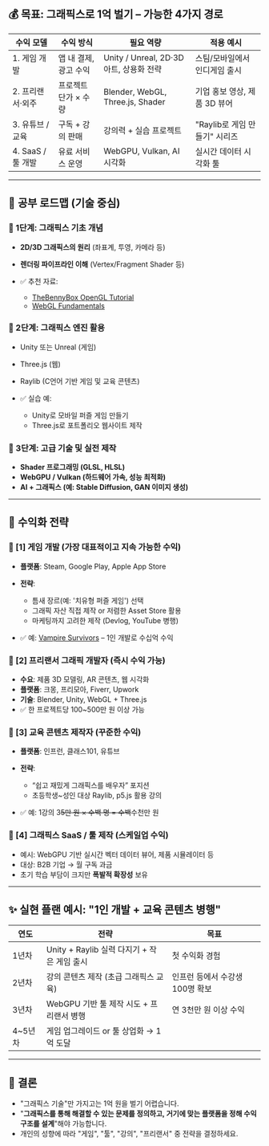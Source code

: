 ## 💰 목표: 그래픽스로 1억 벌기 – 가능한 4가지 경로

| 수익 모델          | 수익 방식         | 필요 역량                            | 적용 예시                |
| -------------- | ------------- | -------------------------------- | -------------------- |
| 1. 게임 개발       | 앱 내 결제, 광고 수익 | Unity / Unreal, 2D·3D 아트, 상용화 전략 | 스팀/모바일에서 인디게임 출시     |
| 2. 프리랜서·외주     | 프로젝트 단가 × 수량  | Blender, WebGL, Three.js, Shader | 기업 홍보 영상, 제품 3D 뷰어   |
| 3. 유튜브 / 교육    | 구독 + 강의 판매    | 강의력 + 실습 프로젝트                    | "Raylib로 게임 만들기" 시리즈 |
| 4. SaaS / 툴 개발 | 유료 서비스 운영     | WebGPU, Vulkan, AI 시각화           | 실시간 데이터 시각화 툴        |

---

## 🧠 공부 로드맵 (기술 중심)

### 📌 1단계: 그래픽스 기초 개념

* **2D/3D 그래픽스의 원리** (좌표계, 투영, 카메라 등)
* **렌더링 파이프라인 이해** (Vertex/Fragment Shader 등)
* ✅ 추천 자료:

  * [TheBennyBox OpenGL Tutorial](https://www.youtube.com/user/TheBennyBox)
  * [WebGL Fundamentals](https://webglfundamentals.org/)

### 📌 2단계: 그래픽스 엔진 활용

* Unity 또는 Unreal (게임)
* Three.js (웹)
* Raylib (C언어 기반 게임 및 교육 콘텐츠)
* ✅ 실습 예:

  * Unity로 모바일 퍼즐 게임 만들기
  * Three.js로 포트폴리오 웹사이트 제작

### 📌 3단계: 고급 기술 및 실전 제작

* **Shader 프로그래밍 (GLSL, HLSL)**
* **WebGPU / Vulkan (하드웨어 가속, 성능 최적화)**
* **AI + 그래픽스 (예: Stable Diffusion, GAN 이미지 생성)**

---

## 📌 수익화 전략

### 🔹 \[1] 게임 개발 (가장 대표적이고 지속 가능한 수익)

* **플랫폼**: Steam, Google Play, Apple App Store
* **전략**:

  * 틈새 장르(예: '치유형 퍼즐 게임') 선택
  * 그래픽 자산 직접 제작 or 저렴한 Asset Store 활용
  * 마케팅까지 고려한 제작 (Devlog, YouTube 병행)
* ✅ 예: [Vampire Survivors](https://store.steampowered.com/app/1794680/) – 1인 개발로 수십억 수익

### 🔹 \[2] 프리랜서 그래픽 개발자 (즉시 수익 가능)

* **수요**: 제품 3D 모델링, AR 콘텐츠, 웹 시각화
* **플랫폼**: 크몽, 프리모아, Fiverr, Upwork
* **기술**: Blender, Unity, WebGL + Three.js
* ✅ 한 프로젝트당 100\~500만 원 이상 가능

### 🔹 \[3] 교육 콘텐츠 제작자 (꾸준한 수익)

* **플랫폼**: 인프런, 클래스101, 유튜브
* **전략**:

  * “쉽고 재밌게 그래픽스를 배우자” 포지션
  * 초등학생\~성인 대상 Raylib, p5.js 활용 강의
* ✅ 예: 1강의 3~~5만 원 × 수백 명 = 수백~~수천만 원

### 🔹 \[4] 그래픽스 SaaS / 툴 제작 (스케일업 수익)

* 예시: WebGPU 기반 실시간 벡터 데이터 뷰어, 제품 시뮬레이터 등
* 대상: B2B 기업 → 월 구독 과금
* 초기 학습 부담이 크지만 **폭발적 확장성** 보유

---

## ✨ 실현 플랜 예시: "1인 개발 + 교육 콘텐츠 병행"

| 연도     | 전략                               | 목표                  |
| ------ | -------------------------------- | ------------------- |
| 1년차    | Unity + Raylib 실력 다지기 + 작은 게임 출시 | 첫 수익화 경험            |
| 2년차    | 강의 콘텐츠 제작 (초급 그래픽스 교육)           | 인프런 등에서 수강생 100명 확보 |
| 3년차    | WebGPU 기반 툴 제작 시도 + 프리랜서 병행      | 연 3천만 원 이상 수익       |
| 4\~5년차 | 게임 업그레이드 or 툴 상업화 → 1억 도달        |                     |

---

## 🧭 결론

* "그래픽스 기술"만 가지고는 1억 원을 벌기 어렵습니다.
* "**그래픽스를 통해 해결할 수 있는 문제를 정의하고, 거기에 맞는 플랫폼을 정해 수익 구조를 설계**"해야 가능합니다.
* 개인의 성향에 따라 "게임", "툴", "강의", "프리랜서" 중 전략을 결정하세요.
